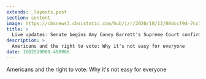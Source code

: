 ```yaml
--- 
extends: _layouts.post 
section: content 
image: https://cbsnews3.cbsistatic.com/hub/i/r/2020/10/12/08dccf94-7cc7-4219-be9c-2400be2cac0b/thumbnail/1200x630/245cc37012be46af160c4045d6d09a18/2020-10-12t134801z-1895340875-rc21hj9a03zp-rtrmadp-3-usa-court-barrett.jpg 
title: > 
  Live updates: Senate begins Amy Coney Barrett's Supreme Court confirmation hearings 
description: > 
  Americans and the right to vote: Why it's not easy for everyone 
date: 1602519089.498966 
--- 
```

Americans and the right to vote: Why it's not easy for everyone